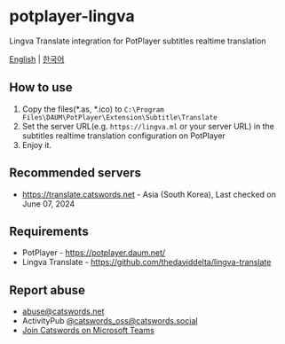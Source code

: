 # potplayer-lingva
Lingva Translate integration for PotPlayer subtitles realtime translation

[English](README.md) | [한국어](README_KO.md)

## How to use
1. Copy the files(*.as, *.ico) to `C:\Program Files\DAUM\PotPlayer\Extension\Subtitle\Translate`
2. Set the server URL(e.g. `https://lingva.ml` or your server URL) in the subtitles realtime translation configuration on PotPlayer
3. Enjoy it.

## Recommended servers
* https://translate.catswords.net - Asia (South Korea), Last checked on June 07, 2024

## Requirements
* PotPlayer - https://potplayer.daum.net/
* Lingva Translate - https://github.com/thedaviddelta/lingva-translate

## Report abuse
- abuse@catswords.net
- ActivityPub [@catswords_oss@catswords.social](https://catswords.social/@catswords_oss)
- [Join Catswords on Microsoft Teams](https://teams.live.com/l/community/FEACHncAhq8ldnojAI)
